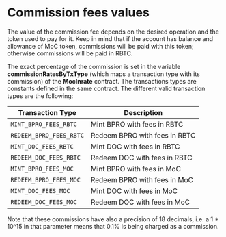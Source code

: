 # Commission fees values

The value of the commission fee depends on the desired operation and the token used to pay for it. Keep in mind that if the account has balance and allowance of MoC token, commissions will be paid with this token; otherwise commissions will be paid in RBTC.

The exact percentage of the commission is set in the variable **commissionRatesByTxType** (which maps a transaction type with its commission) of the **MocInrate** contract. The transactions types are constants defined in the same contract. The different valid transaction types are the following:

| Transaction Type | Description |
| --- | --- |
| `MINT_BPRO_FEES_RBTC` | Mint BPRO with fees in RBTC |
| `REDEEM_BPRO_FEES_RBTC` | Redeem BPRO with fees in RBTC |
| `MINT_DOC_FEES_RBTC` | Mint DOC with fees in RBTC |
| `REDEEM_DOC_FEES_RBTC` | Redeem DOC with fees in RBTC |
| `MINT_BPRO_FEES_MOC` | Mint BPRO with fees in MoC |
| `REDEEM_BPRO_FEES_MOC` | Redeem BPRO with fees in MoC |
| `MINT_DOC_FEES_MOC` | Mint DOC with fees in MoC |
| `REDEEM_DOC_FEES_MOC` | Redeem DOC with fees in MoC |

Note that these commissions have also a precision of 18 decimals, i.e. a 1 \* 10^15 in that parameter means that 0.1% is being charged as a commission.
